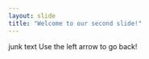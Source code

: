 ```yaml
---
layout: slide
title: "Welcome to our second slide!"
---
```

junk text
Use the left arrow to go back!
